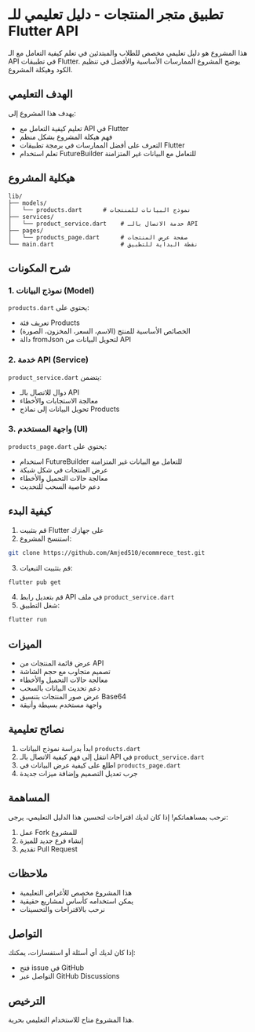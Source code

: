 # تطبيق متجر المنتجات - دليل تعليمي للـ Flutter API

هذا المشروع هو دليل تعليمي مخصص للطلاب والمبتدئين في تعلم كيفية التعامل مع الـ API في تطبيقات Flutter. يوضح المشروع الممارسات الأساسية والأفضل في تنظيم الكود وهيكلة المشروع.

## الهدف التعليمي

يهدف هذا المشروع إلى:
- تعليم كيفية التعامل مع API في Flutter
- فهم هيكلة المشروع بشكل منظم
- التعرف على أفضل الممارسات في برمجة تطبيقات Flutter
- تعلم استخدام FutureBuilder للتعامل مع البيانات غير المتزامنة

## هيكلية المشروع

```
lib/
├── models/
│   └── products.dart      # نموذج البيانات للمنتجات
├── services/
│   └── product_service.dart    # خدمة الاتصال بالـ API
├── pages/
│   └── products_page.dart      # صفحة عرض المنتجات
└── main.dart                   # نقطة البداية للتطبيق
```

## شرح المكونات

### 1. نموذج البيانات (Model)
`products.dart` يحتوي على:
- تعريف فئة Products
- الخصائص الأساسية للمنتج (الاسم، السعر، المخزون، الصورة)
- دالة fromJson لتحويل البيانات من API

### 2. خدمة API (Service)
`product_service.dart` يتضمن:
- دوال للاتصال بالـ API
- معالجة الاستجابات والأخطاء
- تحويل البيانات إلى نماذج Products

### 3. واجهة المستخدم (UI)
`products_page.dart` يحتوي على:
- استخدام FutureBuilder للتعامل مع البيانات غير المتزامنة
- عرض المنتجات في شكل شبكة
- معالجة حالات التحميل والأخطاء
- دعم خاصية السحب للتحديث

## كيفية البدء

1. قم بتثبيت Flutter على جهازك
2. استنسخ المشروع:
```bash
git clone https://github.com/Amjed510/ecommrece_test.git
```
3. قم بتثبيت التبعيات:
```bash
flutter pub get
```
4. قم بتعديل رابط API في ملف `product_service.dart`
5. شغل التطبيق:
```bash
flutter run
```

## الميزات

- عرض قائمة المنتجات من API
- تصميم متجاوب مع حجم الشاشة
- معالجة حالات التحميل والأخطاء
- دعم تحديث البيانات بالسحب
- عرض صور المنتجات بتنسيق Base64
- واجهة مستخدم بسيطة وأنيقة

## نصائح تعليمية

1. ابدأ بدراسة نموذج البيانات `products.dart`
2. انتقل إلى فهم كيفية الاتصال بالـ API في `product_service.dart`
3. اطلع على كيفية عرض البيانات في `products_page.dart`
4. جرب تعديل التصميم وإضافة ميزات جديدة

## المساهمة

نرحب بمساهماتكم! إذا كان لديك اقتراحات لتحسين هذا الدليل التعليمي، يرجى:
1. عمل Fork للمشروع
2. إنشاء فرع جديد للميزة
3. تقديم Pull Request

## ملاحظات

- هذا المشروع مخصص للأغراض التعليمية
- يمكن استخدامه كأساس لمشاريع حقيقية
- نرحب بالاقتراحات والتحسينات

## التواصل

إذا كان لديك أي أسئلة أو استفسارات، يمكنك:
- فتح issue في GitHub
- التواصل عبر GitHub Discussions

## الترخيص

هذا المشروع متاح للاستخدام التعليمي بحرية.
